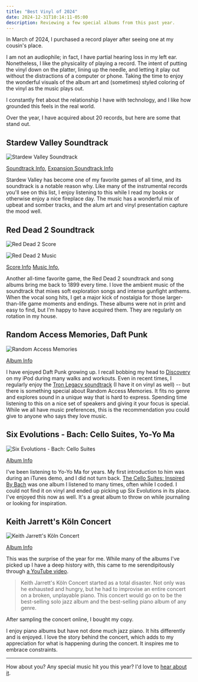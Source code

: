 ```yaml
---
title: "Best Vinyl of 2024"
date: 2024-12-31T10:14:11-05:00
description: Reviewing a few special albums from this past year.
---
```


In March of 2024, I purchased a record player after seeing one at my cousin's place.

I am not an audiophile; in fact, I have partial hearing loss in my left ear. Nonetheless, I like the physicality of playing a record. The intent of putting the vinyl down on the platter, lining up the needle, and letting it play out without the distractions of a computer or phone. Taking the time to enjoy the wonderful visuals of the album art and (sometimes) styled coloring of the vinyl as the music plays out.

I constantly fret about the relationship I have with technology, and I like how grounded this feels in the real world.

Over the year, I have acquired about 20 records, but here are some that stand out.

## Stardew Valley Soundtrack

![Stardew Valley Soundtrack](stardew-valley.webp)

[Soundtrack Info](https://www.fangamer.com/collections/stardew-valley/products/stardew-valley-complete-ost-vinyl-box-set), [Expansion Soundtrack Info](https://www.fangamer.com/collections/stardew-valley/products/stardew-valley-1-4-1-5-vinyl-soundtrack)

Stardew Valley has become one of my favorite games of all time, and its soundtrack is a notable reason why. Like many of the instrumental records you'll see on this list, I enjoy listening to this while I read my books or otherwise enjoy a nice fireplace day. The music has a wonderful mix of upbeat and somber tracks, and the alum art and vinyl presentation capture the mood well.

## Red Dead 2 Soundtrack

![Red Dead 2 Score](red-dead-2-soundtrack.png)

![Red Dead 2 Music](red-dead-2-songs.jpg)

[Score Info](https://www.discogs.com/release/14990700-Various-The-Music-Of-Red-Dead-Redemption-II-Original-Score)
[Music Info](https://www.discogs.com/master/1611353-Various-The-Music-Of-Red-Dead-Redemption-II-Original-Soundtrack),

Another all-time favorite game, the Red Dead 2 soundtrack and song albums bring me back to 1899 every time. I love the ambient music of the soundtrack that mixes soft exploration songs and intense gunfight anthems. When the vocal song hits, I get a major kick of nostalgia for those larger-than-life game moments and endings. These albums were not in print and easy to find, but I'm happy to have acquired them. They are regularly on rotation in my house.

## Random Access Memories, Daft Punk

![Random Access Memories](random-access-memories.jpg)

[Album Info](https://www.discogs.com/master/556257-Daft-Punk-Random-Access-Memories)

I have enjoyed Daft Punk growing up. I recall bobbing my head to [Discovery](https://www.discogs.com/master/26647-Daft-Punk-Discovery) on my iPod during many walks and workouts. Even in recent times, I regularly enjoy the [Tron Legacy soundtrack](https://www.discogs.com/master/291615-Daft-Punk-TRON-Legacy-Original-Motion-Picture-Soundtrack) (I have it on vinyl as well) -- but there is something special about Random Access Memories. It fits no genre and explores sound in a unique way that is hard to express. Spending time listening to this on a nice set of speakers and giving it your focus is special. While we all have music preferences, this is the recommendation you could give to anyone who says they love music.

## Six Evolutions - Bach: Cello Suites, Yo-Yo Ma

![Six Evolutions - Bach: Cello Suites](yo-yo-ma-six.jpg)

[Album Info](https://www.discogs.com/release/12524051-Yo-Yo-Ma-Six-Evolutions-Bach-Cello-Suites)

I've been listening to Yo-Yo Ma for years. My first introduction to him was during an iTunes demo, and I did not turn back. [The Cello Suites: Inspired By Bach](https://www.discogs.com/master/438050-Yo-Yo-Ma-The-Cello-Suites-Inspired-By-Bach) was one album I listened to many times, often while I coded. I could not find it on vinyl and ended up picking up Six Evolutions in its place. I've enjoyed this now as well. It's a great album to throw on while journaling or looking for inspiration.

## Keith Jarrett's Köln Concert

![Keith Jarrett's Köln Concert](keith-jarrett.jpg)

[Album Info](https://www.discogs.com/master/26241-Keith-Jarrett-The-K%C3%B6ln-Concert)

This was the surprise of the year for me. While many of the albums I've picked up I have a deep history with, this came to me serendipitously through [a YouTube video](https://www.youtube.com/watch?v=wIXMkZAcgRo).

> Keith Jarrett's Köln Concert started as a total disaster. Not only was he exhausted and hungry, but he had to improvise an entire concert on a broken, unplayable piano. This concert would go on to be the best-selling solo jazz album and the best-selling piano album of any genre.

After sampling the concert online, I bought my copy.

I enjoy piano albums but have not done much jazz piano. It hits differently and is enjoyed. I love the story behind the concert, which adds to my appreciation for what is happening during the concert. It inspires me to embrace constraints.

---

How about you? Any special music hit you this year? I'd love to [hear about it](/contact).

